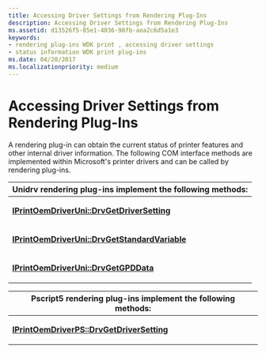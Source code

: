 ```yaml
---
title: Accessing Driver Settings from Rendering Plug-Ins
description: Accessing Driver Settings from Rendering Plug-Ins
ms.assetid: d13526f5-85e1-4036-98fb-aea2c6d5a1e3
keywords:
- rendering plug-ins WDK print , accessing driver settings
- status information WDK print plug-ins
ms.date: 04/20/2017
ms.localizationpriority: medium
---
```


# Accessing Driver Settings from Rendering Plug-Ins





A rendering plug-in can obtain the current status of printer features and other internal driver information. The following COM interface methods are implemented within Microsoft's printer drivers and can be called by rendering plug-ins.

<table>
<colgroup>
<col width="100%" />
</colgroup>
<thead>
<tr class="header">
<th>Unidrv rendering plug-ins implement the following methods:</th>
</tr>
</thead>
<tbody>
<tr class="odd">
<td><p><a href="https://docs.microsoft.com/windows-hardware/drivers/ddi/prcomoem/nf-prcomoem-iprintoemdriveruni-drvgetdriversetting" data-raw-source="[&lt;strong&gt;IPrintOemDriverUni::DrvGetDriverSetting&lt;/strong&gt;](/windows-hardware/drivers/ddi/prcomoem/nf-prcomoem-iprintoemdriveruni-drvgetdriversetting)"><strong>IPrintOemDriverUni::DrvGetDriverSetting</strong></a></p></td>
</tr>
<tr class="even">
<td><p><a href="https://docs.microsoft.com/windows-hardware/drivers/ddi/prcomoem/nf-prcomoem-iprintoemdriveruni-drvgetstandardvariable" data-raw-source="[&lt;strong&gt;IPrintOemDriverUni::DrvGetStandardVariable&lt;/strong&gt;](/windows-hardware/drivers/ddi/prcomoem/nf-prcomoem-iprintoemdriveruni-drvgetstandardvariable)"><strong>IPrintOemDriverUni::DrvGetStandardVariable</strong></a></p></td>
</tr>
<tr class="odd">
<td><p><a href="https://docs.microsoft.com/windows-hardware/drivers/ddi/prcomoem/nf-prcomoem-iprintoemdriveruni-drvgetgpddata" data-raw-source="[&lt;strong&gt;IPrintOemDriverUni::DrvGetGPDData&lt;/strong&gt;](/windows-hardware/drivers/ddi/prcomoem/nf-prcomoem-iprintoemdriveruni-drvgetgpddata)"><strong>IPrintOemDriverUni::DrvGetGPDData</strong></a></p></td>
</tr>
</tbody>
</table>

 

<table>
<colgroup>
<col width="100%" />
</colgroup>
<thead>
<tr class="header">
<th>Pscript5 rendering plug-ins implement the following methods:</th>
</tr>
</thead>
<tbody>
<tr class="odd">
<td><p><a href="https://docs.microsoft.com/windows-hardware/drivers/ddi/prcomoem/nf-prcomoem-iprintoemdriverps-drvgetdriversetting" data-raw-source="[&lt;strong&gt;IPrintOemDriverPS::DrvGetDriverSetting&lt;/strong&gt;](/windows-hardware/drivers/ddi/prcomoem/nf-prcomoem-iprintoemdriverps-drvgetdriversetting)"><strong>IPrintOemDriverPS::DrvGetDriverSetting</strong></a></p></td>
</tr>
</tbody>
</table>

 

 

